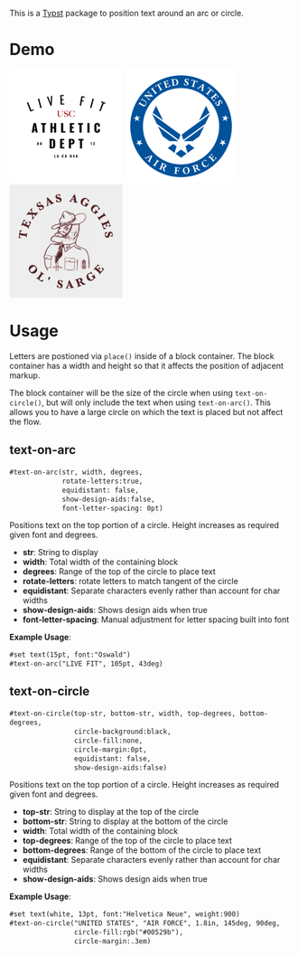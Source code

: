 This is a [Typst](https://github.com/typst/typst) package to position text around an arc or circle.

# Demo

<p float="left">
    <img src="examples/live_fit.png"  width="200"/>
    <img src="examples/air_force.png" width="200"/>
    <img src="examples/ol_sarge.png"  width="200"/>
</p>

# Usage

Letters are postioned via `place()` inside of a block container.  The block container has a width and height so that it affects the position of adjacent markup.

The block container will be the size of the circle when using `text-on-circle()`, but will only include the text when using `text-on-arc()`.  This allows you to have a large circle on which the text is placed but not affect the flow.

## text-on-arc


```typst
#text-on-arc(str, width, degrees,
             rotate-letters:true,
             equidistant: false,
             show-design-aids:false,
             font-letter-spacing: 0pt)
```

Positions text on the top portion of a circle.  Height increases as required given font and degrees.

 * **str**: String to display
 * **width**: Total width of the containing block
 * **degrees**: Range of the top of the circle to place text
 * **rotate-letters**: rotate letters to match tangent of the circle
 * **equidistant**: Separate characters evenly rather than account for char widths
 * **show-design-aids**: Shows design aids when true
 * **font-letter-spacing**: Manual adjustment for letter spacing built into font

**Example Usage**:

```typst
#set text(15pt, font:"Oswald")
#text-on-arc("LIVE FIT", 105pt, 43deg)
```

## text-on-circle

```typst
#text-on-circle(top-str, bottom-str, width, top-degrees, bottom-degrees,
                circle-background:black,
                circle-fill:none,
                circle-margin:0pt,
                equidistant: false,
                show-design-aids:false)
```

Positions text on the top portion of a circle.  Height increases as required
given font and degrees.

 * **top-str**: String to display at the top of the circle
 * **bottom-str**: String to display at the bottom of the circle
 * **width**: Total width of the containing block
 * **top-degrees**: Range of the top of the circle to place text
 * **bottom-degrees**: Range of the bottom of the circle to place text
 * **equidistant**: Separate characters evenly rather than account for char widths
 * **show-design-aids**: Shows design aids when true

**Example Usage**:

```typst
#set text(white, 13pt, font:"Helvetica Neue", weight:900)
#text-on-circle("UNITED STATES", "AIR FORCE", 1.8in, 145deg, 90deg,
                circle-fill:rgb("#00529b"),
                circle-margin:.3em)
```
